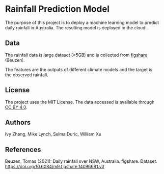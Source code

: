 # Rainfall Prediction Model
The purpose of this project is to deploy a machine learning model to predict daily rainfall in Australia. The resulting model is deployed in the cloud.  


## Data
The rainfall data is large dataset (>5GB) and is collected from [figshare](https://figshare.com/articles/dataset/Daily_rainfall_over_NSW_Australia/14096681) (Beuzen).

The features are the outputs of different climate models and the target is the observed rainfall.

## License
The project uses the MIT License. The data accessed is available through [CC BY 4.0](https://creativecommons.org/licenses/by/4.0/).

## Authors
Ivy Zhang, Mike Lynch, Selma Duric, William Xu

## References
Beuzen, Tomas (2021): Daily rainfall over NSW, Australia. figshare. Dataset. https://doi.org/10.6084/m9.figshare.14096681.v3 